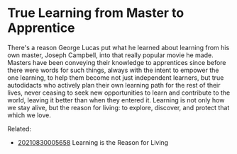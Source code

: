 # True Learning from Master to Apprentice

There's a reason George Lucas put what he learned about learning from
his own master, Joseph Campbell, into that really popular movie he made.
Masters have been conveying their knowledge to apprentices since before
there were words for such things, always with the intent to empower the
one learning, to help them become not just independent learners, but
true autodidacts who actively plan their own learning path for the rest
of their lives, never ceasing to seek new opportunities to learn and
contribute to the world, leaving it better than when they entered it.
Learning is not only how we stay alive, but the reason for living: to
explore, discover, and protect that which we love.

Related:

* [20210830005658](/20210830005658/) Learning is the Reason for Living
